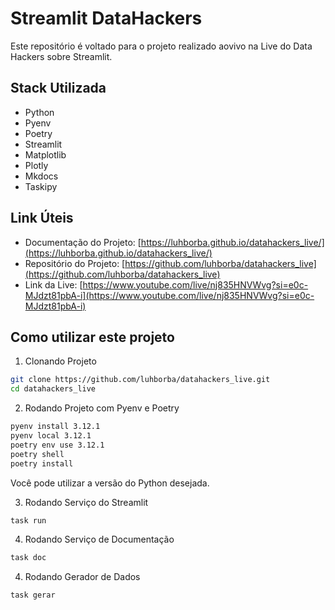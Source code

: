 # Streamlit DataHackers

Este repositório é voltado para o projeto realizado aovivo na Live do Data Hackers sobre Streamlit.

## Stack Utilizada

- Python
- Pyenv
- Poetry
- Streamlit
- Matplotlib
- Plotly
- Mkdocs
- Taskipy

## Link Úteis

- Documentação do Projeto: [https://luhborba.github.io/datahackers_live/](https://luhborba.github.io/datahackers_live/)
- Repositório do Projeto: [https://github.com/luhborba/datahackers_live](https://github.com/luhborba/datahackers_live)
- Link da Live: [https://www.youtube.com/live/nj835HNVWvg?si=e0c-MJdzt81pbA-i](https://www.youtube.com/live/nj835HNVWvg?si=e0c-MJdzt81pbA-i)

## Como utilizar este projeto

1. Clonando Projeto
```bash
git clone https://github.com/luhborba/datahackers_live.git
cd datahackers_live
```

2. Rodando Projeto com Pyenv e Poetry 
```bash
pyenv install 3.12.1
pyenv local 3.12.1
poetry env use 3.12.1
poetry shell
poetry install
```
Você pode utilizar a versão do Python desejada.

3. Rodando Serviço do Streamlit
```bash
task run
```

4. Rodando Serviço de Documentação
```bash
task doc
```

4. Rodando Gerador de Dados
```bash
task gerar
```